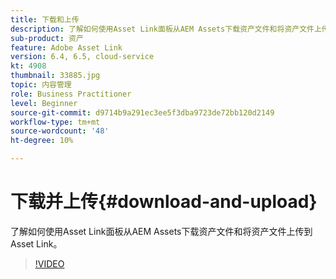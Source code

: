 ```yaml
---
title: 下载和上传
description: 了解如何使用Asset Link面板从AEM Assets下载资产文件和将资产文件上传到Asset Link。
sub-product: 资产
feature: Adobe Asset Link
version: 6.4, 6.5, cloud-service
kt: 4908
thumbnail: 33885.jpg
topic: 内容管理
role: Business Practitioner
level: Beginner
source-git-commit: d9714b9a291ec3ee5f3dba9723de72bb120d2149
workflow-type: tm+mt
source-wordcount: '48'
ht-degree: 10%

---
```



# 下载并上传{#download-and-upload}

了解如何使用Asset Link面板从AEM Assets下载资产文件和将资产文件上传到Asset Link。

>[!VIDEO](https://video.tv.adobe.com/v/33885/?quality=12)
